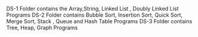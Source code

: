 DS-1 Folder contains the Array,String, Linked List , Doubly Linked List Programs
DS-2 Folder contains Bubble Sort, Insertion Sort, Quick Sort, Merge Sort, Stack , Queue and Hash Table Programs
DS-3 Folder contains Tree, Heap, Graph Programs
